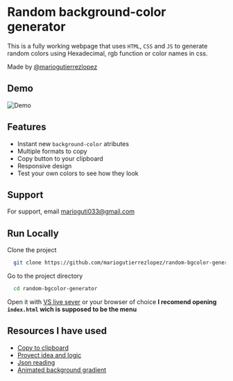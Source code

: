 
# Random background-color generator
This is a fully working webpage that uses `HTML`, `CSS` and `JS` to generate 
random colors using Hexadecimal, rgb function or color names in css.

Made by [@mariogutierrezlopez](https://www.github.com/mariogutierrezlopez)
## Demo

![Demo](https://i.im.ge/2022/08/28/ON8Us1.ezgif-com-gif-maker.gif)


## Features

- Instant new `background-color` atributes
- Multiple formats to copy
- Copy button to your clipboard
- Responsive design
- Test your own colors to see how they look


## Support

For support, email marioguti033@gmail.com


## Run Locally

Clone the project

```bash
  git clone https://github.com/mariogutierrezlopez/random-bgcolor-generator.git
```

Go to the project directory

```bash
  cd random-bgcolor-generator
```
Open it with [VS live sever](https://marketplace.visualstudio.com/items?itemName=ritwickdey.LiveServer) or your browser of choice
**I recomend opening `index.html` wich is supposed to be the menu**

## Resources I have used
 - [Copy to clipboard](https://www.w3schools.com/howto/howto_js_copy_clipboard.asp)
 - [Proyect idea and logic](https://youtu.be/3PHXvlpOkf4?t=421)
 - [Json reading](https://dmitripavlutin.com/javascript-fetch-async-await/)
 - [Animated background gradient](https://codepen.io/alvarotrigo/pen/dyzgOER)

